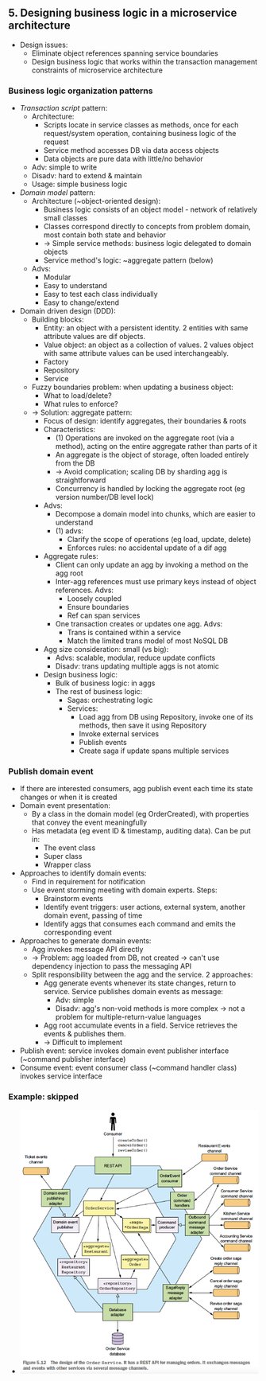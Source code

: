 ## 5. Designing business logic in a microservice architecture
- Design issues:
  - Eliminate object references spanning service boundaries
  - Design business logic that works within the transaction management constraints of microservice architecture
### Business logic organization patterns
- *Transaction script* pattern:
  - Architecture:
    - Scripts locate in service classes as methods, once for each request/system operation,
    containing business logic of the request
    - Service method accesses DB via data access objects
    - Data objects are pure data with little/no behavior
  - Adv: simple to write
  - Disadv: hard to extend & maintain
  - Usage: simple business logic
- *Domain model* pattern:
  - Architecture (~object-oriented design):
    - Business logic consists of an object model - network of relatively small classes
    - Classes correspond directly to concepts from problem domain, most contain both state and behavior
    - -> Simple service methods: business logic delegated to domain objects
    - Service method's logic: ~aggregate pattern (below)
  - Advs:
    - Modular
    - Easy to understand
    - Easy to test each class individually
    - Easy to change/extend
- Domain driven design (DDD):
  - Building blocks:
    - Entity: an object with a persistent identity. 2 entities with same attribute values are dif objects.
    - Value object: an object as a collection of values.
    2 values object with same attribute values can be used interchangeably.
    - Factory
    - Repository
    - Service
  - Fuzzy boundaries problem: when updating a business object:
    - What to load/delete?
    - What rules to enforce?
  - -> Solution: aggregate pattern:
    - Focus of design: identify aggregates, their boundaries & roots
    - Characteristics:
      - (1) Operations are invoked on the aggregate root (via a method),
      acting on the entire aggregate rather than parts of it
      - An aggregate is the object of storage, often loaded entirely from the DB
      - -> Avoid complication; scaling DB by sharding agg is straightforward
      - Concurrency is handled by locking the aggregate root (eg version number/DB level lock)
    - Advs:
      - Decompose a domain model into chunks, which are easier to understand
      - (1) advs:
        - Clarify the scope of operations (eg load, update, delete)
        - Enforces rules: no accidental update of a dif agg
    - Aggregate rules:
      - Client can only update an agg by invoking a method on the agg root
      - Inter-agg references must use primary keys instead of object references. Advs:
        - Loosely coupled
        - Ensure boundaries
        - Ref can span services
      - One transaction creates or updates one agg. Advs:
        - Trans is contained within a service
        - Match the limited trans model of most NoSQL DB
    - Agg size consideration: small (vs big):
      - Advs: scalable, modular, reduce update conflicts
      - Disadv: trans updating multiple aggs is not atomic
    - Design business logic:
      - Bulk of business logic: in aggs
      - The rest of business logic:
        - Sagas: orchestrating logic
        - Services:
          - Load agg from DB using Repository, invoke one of its methods, then save it using Repository
          - Invoke external services
          - Publish events
          - Create saga if update spans multiple services
### Publish domain event
- If there are interested consumers, agg publish event each time its state changes or when it is created
- Domain event presentation:
  - By a class in the domain model (eg OrderCreated), with properties that convey the event meaningfully
  - Has metadata (eg event ID & timestamp, auditing data). Can be put in:
    - The event class
    - Super class
    - Wrapper class
- Approaches to identify domain events:
  - Find in requirement for notification
  - Use event storming meeting with domain experts. Steps:
    - Brainstorm events
    - Identify event triggers: user actions, external system, another domain event, passing of time
    - Identify aggs that consumes each command and emits the corresponding event
- Approaches to generate domain events:
  - Agg invokes message API directly
  - -> Problem: agg loaded from DB, not created -> can't use dependency injection to pass the messaging API
  - Split responsibility between the agg and the service. 2 approaches:
    - Agg generate events whenever its state changes, return to service. Service publishes domain events as message:
      - Adv: simple
      - Disadv: agg's non-void methods is more complex -> not a problem for multiple-return-value languages
    - Agg root accumulate events in a field. Service retrieves the events & publishes them.
    - -> Difficult to implement
- Publish event: service invokes domain event publisher interface (~command publisher interface)
- Consume event: event consumer class (~command handler class) invokes service interface
### Example: skipped
- <img src="./resources/5.12.png" width="500"/>
